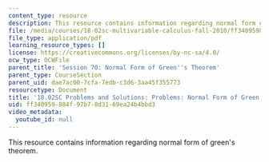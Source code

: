 ```yaml
---
content_type: resource
description: This resource contains information regarding normal form of green's theorem.
file: /media/courses/18-02sc-multivariable-calculus-fall-2010/ff340959884f97b78d3169ea24b4bbd3_MIT18_02SC_pb_70_comb.pdf
file_type: application/pdf
learning_resource_types: []
license: https://creativecommons.org/licenses/by-nc-sa/4.0/
ocw_type: OCWFile
parent_title: 'Session 70: Normal Form of Green''s Theorem'
parent_type: CourseSection
parent_uid: dae7ac00-7cfa-7edb-c3d6-3aa45f355773
resourcetype: Document
title: '18.02SC Problems and Solutions: Problems: Normal Form of Green''s Theorem'
uid: ff340959-884f-97b7-8d31-69ea24b4bbd3
video_metadata:
  youtube_id: null
---
```

This resource contains information regarding normal form of green's theorem.